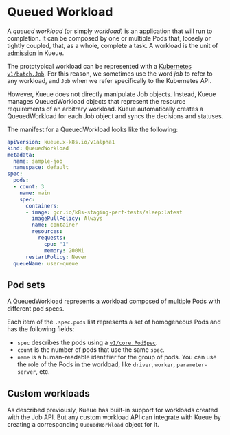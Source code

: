 # Queued Workload

A _queued workload_ (or simply _workload_) is an application that will run to
completion. It can be composed by one or multiple Pods that, loosely or tightly
coupled, that, as a whole, complete a task. A workload is the unit of [admission](.#admission)
in Kueue.

The prototypical workload can be represented with a
[Kubernetes `v1/batch.Job`](https://kubernetes.io/docs/concepts/workloads/controllers/job/).
For this reason, we sometimes use the word _job_ to refer to any workload, and
`Job` when we refer specifically to the Kubernetes API.

However, Kueue does not directly manipulate Job objects. Instead, Kueue
manages QueuedWorkload objects that represent the resource requirements
of an arbitrary workload. Kueue automatically creates a QueuedWorkload for
each Job object and syncs the decisions and statuses.

The manifest for a QueuedWorkload looks like the following:

```yaml
apiVersion: kueue.x-k8s.io/v1alpha1
kind: QueuedWorkload
metadata:
  name: sample-job
  namespace: default
spec:
  pods:
  - count: 3
    name: main
    spec:
      containers:
      - image: gcr.io/k8s-staging-perf-tests/sleep:latest
        imagePullPolicy: Always
        name: container
        resources:
          requests:
            cpu: "1"
            memory: 200Mi
      restartPolicy: Never
  queueName: user-queue
```

## Pod sets

A QueuedWorkload represents a workload composed of multiple Pods with different
pod specs.

Each item of the `.spec.pods` list represents a set of homogeneous Pods and has
the following fields:
- `spec` describes the pods using a [`v1/core.PodSpec`](https://kubernetes.io/docs/reference/kubernetes-api/workload-resources/pod-v1/#PodSpec).
- `count` is the number of pods that use the same `spec`.
- `name` is a human-readable identifier for the group of pods. You can use the
  role of the Pods in the workload, like `driver`, `worker`, `parameter-server`, etc.

## Custom workloads

As described previously, Kueue has built-in support for workloads created with
the Job API. But any custom workload API can integrate with Kueue by
creating a corresponding `QueuedWorkload` object for it.